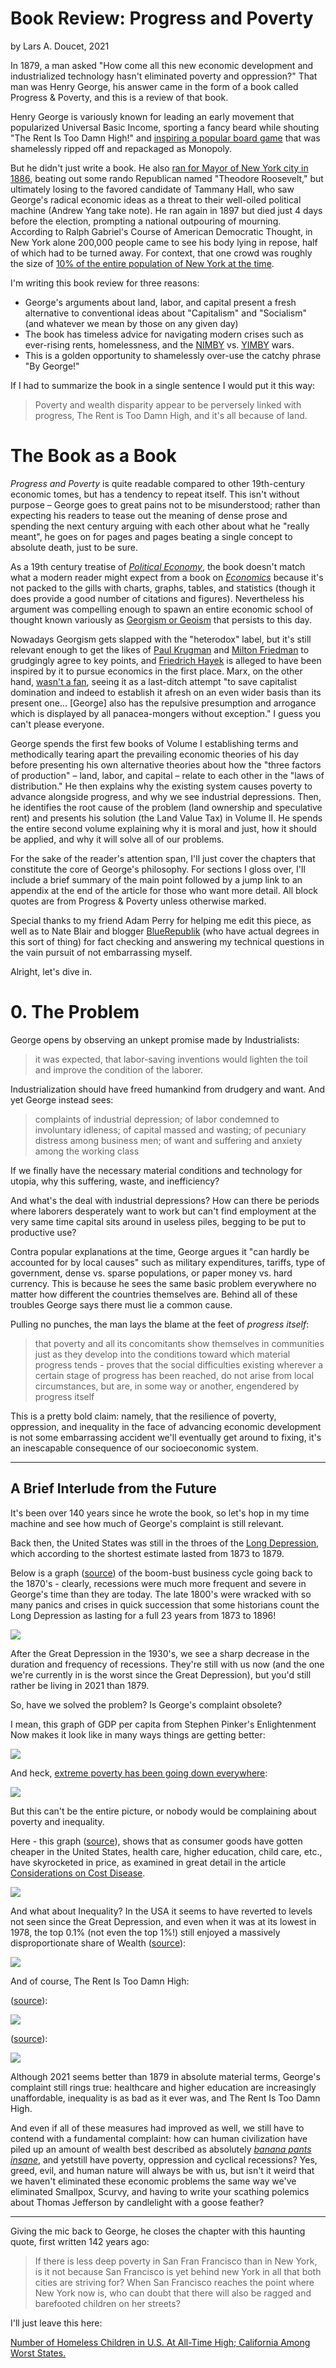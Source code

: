 # Book Review: Progress and Poverty

by Lars A. Doucet, 2021

In 1879, a man asked "How come all this new economic development and industrialized technology hasn't eliminated poverty and oppression?" That man was Henry George, his answer came in the form of a book called Progress & Poverty, and this is a review of that book.

Henry George is variously known for leading an early movement that popularized Universal Basic Income, sporting a fancy beard while shouting "The Rent Is Too Damn High!" and [inspiring a popular board game](https://web.archive.org/web/20210111131436/https://landlordsgame.info/) that was shamelessly ripped off and repackaged as Monopoly.

But he didn't just write a book. He also [ran for Mayor of New York city in 1886](https://web.archive.org/web/20200926024934/https://www.city-journal.org/html/1886-men-who-would-be-mayor-12622.html), beating out some rando Republican named "Theodore Roosevelt," but ultimately losing to the favored candidate of Tammany Hall, who saw George's radical economic ideas as a threat to their well-oiled political machine (Andrew Yang take note). He ran again in 1897 but died just 4 days before the election, prompting a national outpouring of mourning. According to Ralph Gabriel's Course of American Democratic Thought, in New York alone 200,000 people came to see his body lying in repose, half of which had to be turned away. For context, that one crowd was roughly the size of [10% of the entire population of New York at the time](https://web.archive.org/web/20210217140046/http://demographia.com/db-nyuza1800.htm).

I'm writing this book review for three reasons:

- George's arguments about land, labor, and capital present a fresh alternative to conventional ideas about "Capitalism" and "Socialism" (and whatever we mean by those on any given day)
- The book has timeless advice for navigating modern crises such as ever-rising rents, homelessness, and the [NIMBY](https://en.wikipedia.org/wiki/NIMBY) vs. [YIMBY](https://en.wikipedia.org/wiki/YIMBY) wars.
- This is a golden opportunity to shamelessly over-use the catchy phrase "By George!"

If I had to summarize the book in a single sentence I would put it this way:

> Poverty and wealth disparity appear to be perversely linked with progress, The Rent is Too Damn High, and it's all because of land.

# The Book as a Book

*Progress and Poverty* is quite readable compared to other 19th-century economic tomes, but has a tendency to repeat itself. This isn't without purpose – George goes to great pains not to be misunderstood; rather than expecting his readers to tease out the meaning of dense prose and spending the next century arguing with each other about what he "really meant", he goes on for pages and pages beating a single concept to absolute death, just to be sure.

As a 19th century treatise of *[Political Economy](https://en.wikipedia.org/wiki/Political_economy)*, the book doesn't match what a modern reader might expect from a book on *[Economics](https://en.wikipedia.org/wiki/Economics)* because it's not packed to the gills with charts, graphs, tables, and statistics (though it does provide a good number of citations and figures). Nevertheless his argument was compelling enough to spawn an entire economic school of thought known variously as [Georgism or Geoism](https://en.wikipedia.org/wiki/Georgism) that persists to this day.

Nowadays Georgism gets slapped with the "heterodox" label, but it's still relevant enough to get the likes of [Paul Krugman](https://web.archive.org/web/20201108115738/https://psmag.com/news/this-land-is-your-land-3392) and [Milton Friedman](https://web.archive.org/web/20200723204745/https://econjwatch.org/File+download/66/2005-04-foldvary-tyranny-statquo.pdf?mimetype=pdf) to grudgingly agree to key points, and [Friedrich Hayek](https://onlinelibrary.wiley.com/doi/epdf/10.1111/1536-7150.00016) is alleged to have been inspired by it to pursue economics in the first place. Marx, on the other hand, [wasn't a fan](https://web.archive.org/web/20201203222039/https://www.marxists.org/archive/marx/works/1881/letters/81_06_20.htm), seeing it as a last-ditch attempt "to save capitalist domination and indeed to establish it afresh on an even wider basis than its present one... [George] also has the repulsive presumption and arrogance which is displayed by all panacea-mongers without exception." I guess you can't please everyone.

George spends the first few books of Volume I establishing terms and methodically tearing apart the prevailing economic theories of his day before presenting his own alternative theories about how the "three factors of production" – land, labor, and capital – relate to each other in the "laws of distribution." He then explains why the existing system causes poverty to advance alongside progress, and why we see industrial depressions. Then, he identifies the root cause of the problem (land ownership and speculative rent) and presents his solution (the Land Value Tax) in Volume II. He spends the entire second volume explaining why it is moral and just, how it should be applied, and why it will solve all of our problems.

For the sake of the reader's attention span, I'll just cover the chapters that constitute the core of George's philosophy. For sections I gloss over, I'll include a brief summary of the main point followed by a jump link to an appendix at the end of the article for those who want more detail. All block quotes are from Progress & Poverty unless otherwise marked.

Special thanks to my friend Adam Perry for helping me edit this piece, as well as to Nate Blair and blogger [BlueRepublik](https://bluerepublik.wordpress.com/) (who have actual degrees in this sort of thing) for fact checking and answering my technical questions in the vain pursuit of not embarrassing myself.

Alright, let's dive in.

# 0. The Problem

George opens by observing an unkept promise made by Industrialists:

> it was expected, that labor-saving inventions would lighten the toil and improve the condition of the laborer.

Industrialization should have freed humankind from drudgery and want. And yet George instead sees:

> complaints of industrial depression; of labor condemned to involuntary idleness; of capital massed and wasting; of pecuniary distress among business men; of want and suffering and anxiety among the working class

If we finally have the necessary material conditions and technology for utopia, why this suffering, waste, and inefficiency?

And what's the deal with industrial depressions? How can there be periods where laborers desperately want to work but can't find employment at the very same time capital sits around in useless piles, begging to be put to productive use?

Contra popular explanations at the time, George argues it "can hardly be accounted for by local causes" such as military expenditures, tariffs, type of government, dense vs. sparse populations, or paper money vs. hard currency. This is because he sees the same basic problem everywhere no matter how different the countries themselves are. Behind all of these troubles George says there must lie a common cause.

Pulling no punches, the man lays the blame at the feet of *progress itself*:

> that poverty and all its concomitants show themselves in communities just as they develop into the conditions toward which material progress tends - proves that the social difficulties existing wherever a certain stage of progress has been reached, do not arise from local circumstances, but are, in some way or another, engendered by progress itself

This is a pretty bold claim: namely, that the resilience of poverty, oppression, and inequality in the face of advancing economic development is not some embarrassing accident we'll eventually get around to fixing, it's an inescapable consequence of our socioeconomic system.

---

## A Brief Interlude from the Future

It's been over 140 years since he wrote the book, so let's hop in my time machine and see how much of George's complaint is still relevant.

Back then, the United States was still in the throes of the [Long Depression](https://web.archive.org/web/20201201000238/https://www.armstrongeconomics.com/history/americas-economic-history/the-long-depression-the-first-great-depression/), which according to the shortest estimate lasted from 1873 to 1879.

Below is a graph ([source](https://web.archive.org/web/20210216220345/https://www.nber.org/research/business-cycle-dating)) of the boom-bust business cycle going back to the 1870's - clearly, recessions were much more frequent and severe in George's time than they are today. The late 1800's were wracked with so many panics and crises in quick succession that some historians count the Long Depression as lasting for a full 23 years from 1873 to 1896!

![](book_review_recessions.png)

After the Great Depression in the 1930's, we see a sharp decrease in the duration and frequency of recessions. They're still with us now (and the one we're currently in is the worst since the Great Depression), but you'd still rather be living in 2021 than 1879.

So, have we solved the problem? Is George's complaint obsolete?

I mean, this graph of GDP per capita from Stephen Pinker's Enlightenment Now makes it look like in many ways things are getting better:

![](book_review_gdp.png)

And heck, [extreme poverty has been going down everywhere](https://ourworldindata.org/extreme-poverty):

![](book_review_extreme_poverty.png)

But this can't be the entire picture, or nobody would be complaining about poverty and inequality.

Here - this graph ([source](https://web.archive.org/web/20210112150023/https://howmuch.net/articles/price-changes-in-usa-in-past-20-years)), shows that as consumer goods have gotten cheaper in the United States, health care, higher education, child care, etc., have skyrocketed in price, as examined in great detail in the article [Considerations on Cost Disease](https://slatestarcodex.com/2017/02/09/considerations-on-cost-disease/).

![](book_review_consumer_prices.png)

And what about Inequality? In the USA it seems to have reverted to levels not seen since the Great Depression, and even when it was at its lowest in 1978, the top 0.1% (not even the top 1%!) still enjoyed a massively disproportionate share of Wealth ([source](https://web.archive.org/web/20210202081558/http://gabriel-zucman.eu/files/SaezZucman2016QJE.pdf)):

![](book_review_wealth_inequality.png)

And of course, The Rent Is Too Damn High:

([source](https://web.archive.org/web/20210216184021/https://www.apartmentlist.com/research/rent-growth-since-1960)):

![](book_review_ldoucet_rent_graph.png)

([source](https://web.archive.org/web/20210208185441/https://observationsandnotes.blogspot.com/2011/06/us-housing-prices-since-1900.html)):

![](book_review_housing_prices.png)

Although 2021 seems better than 1879 in absolute material terms, George's complaint still rings true: healthcare and higher education are increasingly unaffordable, inequality is as bad as it ever was, and The Rent Is Too Damn High.

And even if all of these measures had improved as well, we still have to contend with a fundamental complaint: how can human civilization have piled up an amount of wealth best described as absolutely *[banana pants insane](https://web.archive.org/web/20210208132052/https://www.credit-suisse.com/media/../assets/corporate/docs/about-us/research/publications/global-wealth-report-2020-en.pdf)*, and yetstill have poverty, oppression and cyclical recessions? Yes, greed, evil, and human nature will always be with us, but isn't it weird that we haven't eliminated these economic problems the same way we've eliminated Smallpox, Scurvy, and having to write your scathing polemics about Thomas Jefferson by candlelight with a goose feather?

---

Giving the mic back to George, he closes the chapter with this haunting quote, first written 142 years ago:

> If there is less deep poverty in San Fran Francisco than in New York, is it not because San Francisco is yet behind new York in all that both cities are striving for? When San Francisco reaches the point where New York now is, who can doubt that there will also be ragged and barefooted children on her streets?

I'll just leave this here:

[Number of Homeless Children in U.S. At All-Time High; California Among Worst States.](https://web.archive.org/web/20160324104539/https://sanfrancisco.cbslocal.com/2014/11/17/number-of-homeless-children-in-u-s-at-all-time-high-california-among-worst-states/)